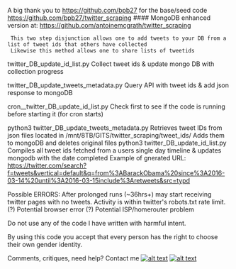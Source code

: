 
A big thank you to https://github.com/bpb27 for the base/seed code https://github.com/bpb27/twitter_scraping  ####
MongoDB enhanced version at: https://github.com/antoinemcgrath/twitter_scraping

     This two step disjunction allows one to add tweets to your DB from a list of tweet ids that others have collected
     Likewise this method allows one to share lists of tweetids

twitter_DB_update_id_list.py
  Collect tweet ids & update mongo DB with collection progress

twitter_DB_update_tweets_metadata.py
  Query API with tweet ids & add json response to mongoDB

cron__twitter_DB_update_id_list.py
  Check first to see if the code is running before starting it (for cron starts)

python3 twitter_DB_update_tweets_metadata.py
  Retrieves tweet IDs from json files located in /mnt/8TB/GITS/twitter_scraping/tweet_ids/
  Adds them to mongoDB and deletes original files
python3 twitter_DB_update_id_list.py
  Compiles all tweet ids fetched from a users single day timeline & updates mongodb with the date completed
  Example of gnerated URL: https://twitter.com/search?f=tweets&vertical=default&q=from%3ABarackObama%20since%3A2016-03-14%20until%3A2016-03-15include%3Aretweets&src=typd

Possible ERRORS: After prolonged runs (~36hrs+) may start receiving twitter pages with no tweets.
         Activity is within twitter's robots.txt rate limit.
         (?) Potential browser error
         (?) Potential ISP/homerouter problem


Do not use any of the code I have written with harmful intent.

By using this code you accept that every person has the right to choose their own gender identity.


 Comments, critiques, need help? Contact me [![alt text][6.3]][3]  [![alt text][1.2]][1]

 <!-- Please don't remove this: Grab your social icons from https://github.com/carlsednaoui/gitsocial -->
 [1.2]: https://i.imgur.com/wWzX9uB.png (twitter icon without padding)
 [1]: https://www.twitter.com/AGreenDCBike
 [6.3]: http://i.imgur.com/9I6NRUm.png (github icon without padding)
 [3]: https://github.com/antoinemcgrath

